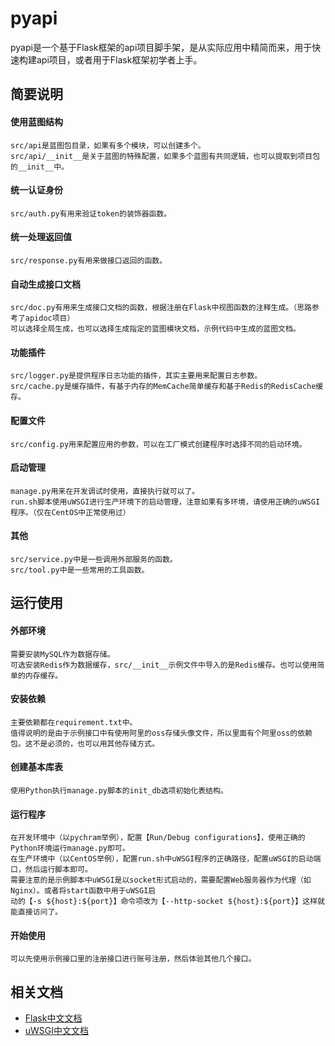 # pyapi
pyapi是一个基于Flask框架的api项目脚手架，是从实际应用中精简而来，用于快速构建api项目，或者用于Flask框架初学者上手。


## 简要说明
#### 使用蓝图结构
    src/api是蓝图包目录，如果有多个模块，可以创建多个。
    src/api/__init__是关于蓝图的特殊配置，如果多个蓝图有共同逻辑，也可以提取到项目包的__init__中。

#### 统一认证身份
    src/auth.py有用来验证token的装饰器函数。

#### 统一处理返回值
    src/response.py有用来做接口返回的函数。

#### 自动生成接口文档
    src/doc.py有用来生成接口文档的函数，根据注册在Flask中视图函数的注释生成。（思路参考了apidoc项目）
    可以选择全局生成，也可以选择生成指定的蓝图模块文档，示例代码中生成的蓝图文档。

#### 功能插件
    src/logger.py是提供程序日志功能的插件，其实主要用来配置日志参数。
    src/cache.py是缓存插件，有基于内存的MemCache简单缓存和基于Redis的RedisCache缓存。

#### 配置文件
    src/config.py用来配置应用的参数，可以在工厂模式创建程序时选择不同的启动环境。

#### 启动管理
    manage.py用来在开发调试时使用，直接执行就可以了。
    run.sh脚本使用uWSGI进行生产环境下的启动管理，注意如果有多环境，请使用正确的uWSGI程序。（仅在CentOS中正常使用过）

#### 其他
    src/service.py中是一些调用外部服务的函数。
    src/tool.py中是一些常用的工具函数。


## 运行使用
#### 外部环境
    需要安装MySQL作为数据存储。
    可选安装Redis作为数据缓存，src/__init__示例文件中导入的是Redis缓存。也可以使用简单的内存缓存。

#### 安装依赖
    主要依赖都在requirement.txt中。
    值得说明的是由于示例接口中有使用阿里的oss存储头像文件，所以里面有个阿里oss的依赖包。这不是必须的，也可以用其他存储方式。

#### 创建基本库表
    使用Python执行manage.py脚本的init_db选项初始化表结构。

#### 运行程序
    在开发环境中（以pychram举例），配置【Run/Debug configurations】，使用正确的Python环境运行manage.py即可。
    在生产环境中（以CentOS举例），配置run.sh中uWSGI程序的正确路径，配置uWSGI的启动端口，然后运行脚本即可。
    需要注意的是示例脚本中uWSGI是以socket形式启动的，需要配置Web服务器作为代理（如Nginx）。或者将start函数中用于uWSGI启
    动的【-s ${host}:${port}】命令项改为【--http-socket ${host}:${port}】这样就能直接访问了。

#### 开始使用
    可以先使用示例接口里的注册接口进行账号注册，然后体验其他几个接口。

## 相关文档
- [Flask中文文档](https://dormousehole.readthedocs.io/en/latest/)
- [uWSGI中文文档](https://uwsgi-docs-zh.readthedocs.io/zh_CN/latest/index.html)

